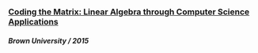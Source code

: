 <a href="https://www.coursera.org/course/matrix" target="_blank"><h3>Coding the Matrix: Linear Algebra through Computer Science Applications</h3></a>
<h4><i>Brown University / 2015</i></h4>


